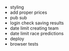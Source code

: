 - styling
- add proper prices
- pub sub
- login check saving results
- date limit creating team
- date limit race predictions
- deploy
- browser tests
